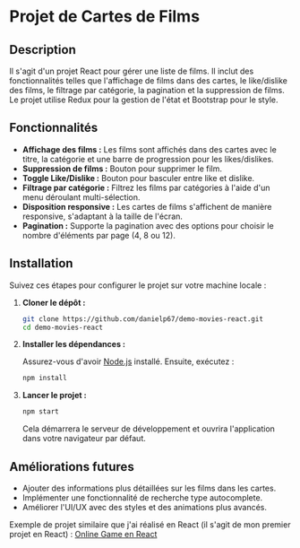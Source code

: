 # Projet de Cartes de Films

## Description

Il s'agit d'un projet React pour gérer une liste de films. Il inclut des fonctionnalités telles que l'affichage de films dans des cartes, le like/dislike des films, le filtrage par catégorie, la pagination et la suppression de films. Le projet utilise Redux pour la gestion de l'état et Bootstrap pour le style.

## Fonctionnalités

- **Affichage des films :** Les films sont affichés dans des cartes avec le titre, la catégorie et une barre de progression pour les likes/dislikes.
- **Suppression de films :** Bouton pour supprimer le film.
- **Toggle Like/Dislike :** Bouton pour basculer entre like et dislike.
- **Filtrage par catégorie :** Filtrez les films par catégories à l'aide d'un menu déroulant multi-sélection.
- **Disposition responsive :** Les cartes de films s'affichent de manière responsive, s'adaptant à la taille de l'écran.
- **Pagination :** Supporte la pagination avec des options pour choisir le nombre d'éléments par page (4, 8 ou 12).

## Installation

Suivez ces étapes pour configurer le projet sur votre machine locale :

1. **Cloner le dépôt :**

    ```bash
    git clone https://github.com/danielp67/demo-movies-react.git
    cd demo-movies-react
    ```

2. **Installer les dépendances :**

   Assurez-vous d'avoir [Node.js](https://nodejs.org/) installé. Ensuite, exécutez :

    ```bash
    npm install
    ```

3. **Lancer le projet :**

    ```bash
    npm start
    ```

   Cela démarrera le serveur de développement et ouvrira l'application dans votre navigateur par défaut.


## Améliorations futures

- Ajouter des informations plus détaillées sur les films dans les cartes.
- Implémenter une fonctionnalité de recherche type autocomplete.
- Améliorer l'UI/UX avec des styles et des animations plus avancés.


Exemple de projet similaire que j'ai réalisé en React (il s'agit de mon premier projet en React) : [Online Game en React](https://github.com/danielp67/Online_Games_React_JS/tree/dev)